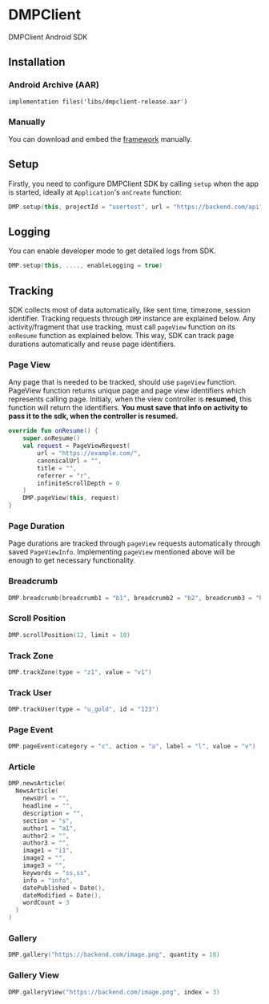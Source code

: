 # DMPClient

DMPClient Android SDK

## Installation

### Android Archive (AAR)
```
implementation files('libs/dmpclient-release.aar')
```

### Manually
You can download and embed the [framework](https://github.com/brainsland/DMPAndroidClientPublic/blob/master/dmp/libs/dmpclient-release.aar) manually.

## Setup
Firstly, you need to configure DMPClient SDK by calling `setup` when the app is started, ideally at `Application`'s `onCreate` function:

```kotlin
DMP.setup(this, projectId = "usertest", url = "https://backend.com/api", language = "tr")
```

## Logging
You can enable developer mode to get detailed logs from SDK.

```kotlin
DMP.setup(this, ...., enableLogging = true)
```

## Tracking
SDK collects most of data automatically, like sent time, timezone, session identifier. Tracking requests through `DMP` instance are explained below. Any activity/fragment that use tracking, must call `pageView` function on its `onResume` function as explained below. This way, SDK can track page durations automatically and reuse page identifiers.

### Page View
Any page that is needed to be tracked, should use `pageView` function. PageView function returns unique page and page view identifiers which represents calling page. Initialy, when the view controller is **resumed**, this function will return the identifiers. **You must save that info on activity to pass it to the sdk, when the controller is resumed.**

```kotlin
override fun onResume() {
    super.onResume()
    val request = PageViewRequest(
        url = "https://example.com/",
        canonicalUrl = "",
        title = "",
        referrer = "r",
        infiniteScrollDepth = 0
    )
    DMP.pageView(this, request)
}
```

### Page Duration
Page durations are tracked through `pageView` requests automatically through saved `PageViewInfo`. Implementing `pageView` mentioned above will be enough to get necessary functionality.

### Breadcrumb
```kotlin
DMP.breadcrumb(breadcrumb1 = "b1", breadcrumb2 = "b2", breadcrumb3 = "b3", breadcrumb4 = "b4", breadcrumb5 = "b5")
```

### Scroll Position
```kotlin
DMP.scrollPosition(12, limit = 10)
```

### Track Zone
```kotlin
DMP.trackZone(type = "z1", value = "v1")
```

### Track User
```kotlin
DMP.trackUser(type = "u_gold", id = "123")
```

### Page Event
```kotlin
DMP.pageEvent(category = "c", action = "a", label = "l", value = "v")
```

### Article
```kotlin
DMP.newsArticle(
  NewsArticle(
    newsUrl = "",
    headline = "",
    description = "",
    section = "s",
    author1 = "a1",
    author2 = "",
    author3 = "",
    image1 = "i1",
    image2 = "",
    image3 = "",
    keywords = "ss,ss",
    info = "info",
    datePublished = Date(),
    dateModified = Date(),
    wordCount = 3
  )
)
```

### Gallery
```kotlin
DMP.gallery("https://backend.com/image.png", quantity = 10)
```

### Gallery View
```kotlin
DMP.galleryView("https://backend.com/image.png", index = 3)
```
